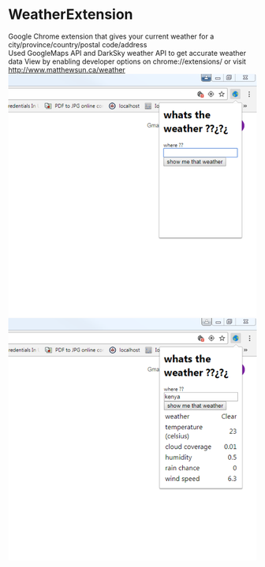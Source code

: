 # WeatherExtension
Google Chrome extension that gives your current weather for a city/province/country/postal code/address <br />
Used GoogleMaps API and DarkSky weather API to get accurate weather data
View by enabling developer options on chrome://extensions/ or visit http://www.matthewsun.ca/weather 
![screenshot-1](/screenshots/screenshot1.png)
![screenshot-2](/screenshots/screenshot2.png)

